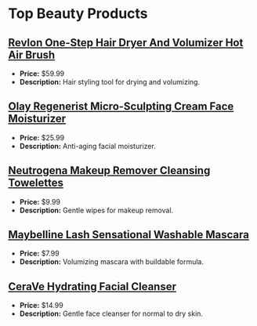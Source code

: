# Top Beauty Products

## [Revlon One-Step Hair Dryer And Volumizer Hot Air Brush](https://amzn.to/40SbniQ)
- **Price:** $59.99
- **Description:** Hair styling tool for drying and volumizing.

## [Olay Regenerist Micro-Sculpting Cream Face Moisturizer](https://amzn.to/41r3Ibr)
- **Price:** $25.99
- **Description:** Anti-aging facial moisturizer.

## [Neutrogena Makeup Remover Cleansing Towelettes](https://amzn.to/40OFPdO)
- **Price:** $9.99
- **Description:** Gentle wipes for makeup removal.

## [Maybelline Lash Sensational Washable Mascara](https://amzn.to/4opz1NO)
- **Price:** $7.99
- **Description:** Volumizing mascara with buildable formula.

## [CeraVe Hydrating Facial Cleanser](https://amzn.to/3J34u8n)
- **Price:** $14.99
- **Description:** Gentle face cleanser for normal to dry skin.

